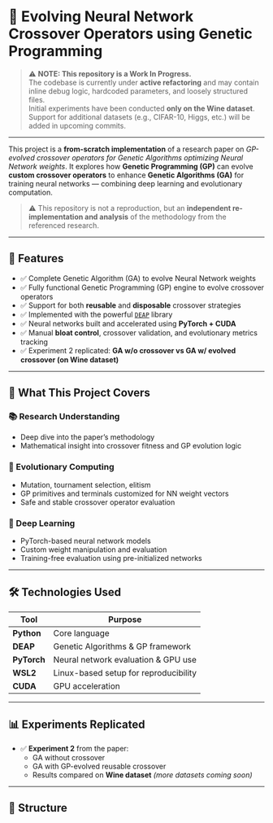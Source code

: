 # 🧬 Evolving Neural Network Crossover Operators using Genetic Programming

> ⚠️ **NOTE: This repository is a Work In Progress.**  
> The codebase is currently under **active refactoring** and may contain inline debug logic, hardcoded parameters, and loosely structured files.  
> Initial experiments have been conducted **only on the Wine dataset**. Support for additional datasets (e.g., CIFAR-10, Higgs, etc.) will be added in upcoming commits.

---

This project is a **from-scratch implementation** of a research paper on *GP-evolved crossover operators for Genetic Algorithms optimizing Neural Network weights*. It explores how **Genetic Programming (GP)** can evolve **custom crossover operators** to enhance **Genetic Algorithms (GA)** for training neural networks — combining deep learning and evolutionary computation.

> ⚠️ This repository is not a reproduction, but an **independent re-implementation and analysis** of the methodology from the referenced research.

---

## 🚀 Features

- ✅ Complete Genetic Algorithm (GA) to evolve Neural Network weights
- ✅ Fully functional Genetic Programming (GP) engine to evolve crossover operators
- ✅ Support for both **reusable** and **disposable** crossover strategies
- ✅ Implemented with the powerful [`DEAP`](https://github.com/DEAP/deap) library
- ✅ Neural networks built and accelerated using **PyTorch + CUDA**
- ✅ Manual **bloat control**, crossover validation, and evolutionary metrics tracking
- ✅ Experiment 2 replicated: **GA w/o crossover vs GA w/ evolved crossover (on Wine dataset)**

---

## 🧠 What This Project Covers

### 📚 Research Understanding
- Deep dive into the paper’s methodology
- Mathematical insight into crossover fitness and GP evolution logic

### 🧬 Evolutionary Computing
- Mutation, tournament selection, elitism
- GP primitives and terminals customized for NN weight vectors
- Safe and stable crossover operator evaluation

### 🧠 Deep Learning
- PyTorch-based neural network models
- Custom weight manipulation and evaluation
- Training-free evaluation using pre-initialized networks

---

## 🛠️ Technologies Used

| Tool        | Purpose                            |
|-------------|-------------------------------------|
| **Python**  | Core language                       |
| **DEAP**    | Genetic Algorithms & GP framework   |
| **PyTorch** | Neural network evaluation & GPU use |
| **WSL2**    | Linux-based setup for reproducibility |
| **CUDA**    | GPU acceleration                    |

---

## 📊 Experiments Replicated

- ✅ **Experiment 2** from the paper:
  - GA without crossover
  - GA with GP-evolved reusable crossover
  - Results compared on **Wine dataset** *(more datasets coming soon)*

---

## 📁 Structure
